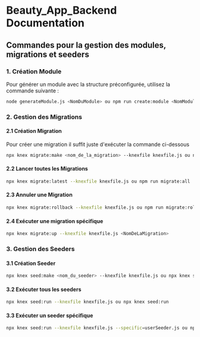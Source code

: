 # Beauty_App_Backend Documentation

## Commandes pour la gestion des modules, migrations et seeders

### 1. Création Module
Pour générer un module avec la structure préconfigurée, utilisez la commande suivante :
```bash
node generateModule.js <NomDuModule> ou npm run create:module <NomModule>
```

### 2. Gestion des Migrations

#### 2.1 Création  Migration
Pour créer une migration il suffit juste d'exécuter la commande ci-dessous 

```bash
npx knex migrate:make <nom_de_la_migration> --knexfile knexfile.js ou npm run migrate:make <NomDeLaMigration>
```

#### 2.2 Lancer toutes les Migrations

```bash
npx knex migrate:latest --knexfile knexfile.js ou npm run migrate:all
```

#### 2.3 Annuler une Migration

```bash
npx knex migrate:rollback --knexfile knexfile.js ou npm run migrate:rollback
```

#### 2.4 Exécuter une migration spécifique

```bash
npx knex migrate:up --knexfile knexfile.js <NomDeLaMigration>
```

### 3. Gestion des Seeders

#### 3.1 Création Seeder

```bash
npx knex seed:make <nom_du_seeder> --knexfile knexfile.js ou npx knex seed:make <NomSeeder>
```

#### 3.2 Exécuter tous les seeders

```bash
npx knex seed:run --knexfile knexfile.js ou npx knex seed:run
```

#### 3.3 Exécuter un seeder spécifique

```bash
npx knex seed:run --knexfile knexfile.js --specific=userSeeder.js ou npm run seed:run-specific -- --specific=userSeeder.js
```